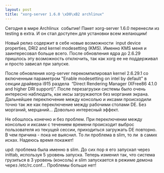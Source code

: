 ```yaml
--- 
layout: post
title: "xorg-server 1.6.0 \xD0\xB2 archlinux"
---
```

Сегодня в мире Archlinux  событие! Пакет xorg-server 1.6.0 перенесли из testing в extra. И он стал доступен для установки всем желающим!

Новый релиз содержит в себе новые возможности  input device properties, DRI2 and kernel modesetting (KMS). Именно KMS меня и заинтересовал больше всего. После обновления ядра до 2.6.29 пришлось эту возможность отключить, так как xorg ее не поддерживал и просто зависал при запуске.

<!--more-->После обновления xorg-server перекомпилировал kernel 2.6.29.1 со включенным параметром "Enable modesetting on intel by default" в секции драйвера i915 раздела  “Direct Rendering Manager (XFree86 4.1.0 and higher DRI support)”. После перезагрузки системы было очень интересно наблюдать, как иксы загружаются без моргания экрана. Дальнейшее переключение между консолью и иксами происходили точно так же как переключение между рабочими столами DE. Без морганий, мерцаний... Довольно интересный эффект.

Не обошлось конечно и без проблем. При переключении между консолью и иксами с течением времени происходит выброс пользователя из текущей сессии, приходиться загружать DE повторно. В чем причина - пока не выяснил. То ли проблема в slim, то ли  в самих исках. Надеюсь время покажет!

upd: проблема была именно в slim. До сих пор я его запускал через inittab, используя 5 уровень запуска. Теперь изменил так, что система грузиться в 3 уровень (консоль) и slim запускается в режиме демона через /etc/rc.conf... Проблемы больше нет!

